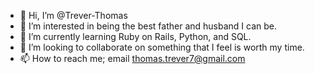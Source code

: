 - 👋 Hi, I’m @Trever-Thomas
- 👀 I’m interested in being the best father and husband I can be.
- 🌱 I’m currently learning Ruby on Rails, Python, and SQL.
- 💞️ I’m looking to collaborate on something that I feel is worth my time.
- 📫 How to reach me; email thomas.trever7@gmail.com
